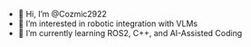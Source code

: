 - 👋 Hi, I’m @Cozmic2922
- 👀 I’m interested in robotic integration with VLMs
- 🌱 I’m currently learning ROS2, C++, and AI-Assisted Coding

<!---
Cozmic2922/Cozmic2922 is a ✨ special ✨ repository because its `README.md` (this file) appears on your GitHub profile.
You can click the Preview link to take a look at your changes.
--->
